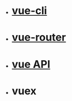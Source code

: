 * # [vue-cli](#vue-cli)
* # [vue-router](/share-vue-router/new.md)
* # [vue API](/share-vue-router/vue-api.md)
* # vuex




